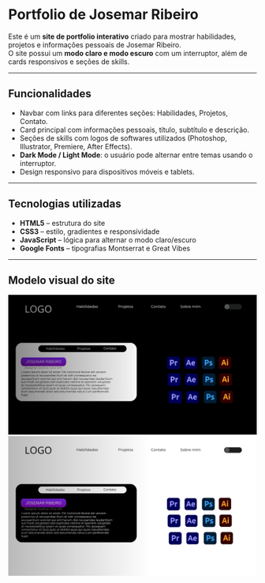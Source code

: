 # Portfolio de Josemar Ribeiro

Este é um **site de portfolio interativo** criado para mostrar habilidades, projetos e informações pessoais de Josemar Ribeiro.  
O site possui um **modo claro e modo escuro** com um interruptor, além de cards responsivos e seções de skills.

---

## Funcionalidades

- Navbar com links para diferentes seções: Habilidades, Projetos, Contato.  
- Card principal com informações pessoais, título, subtítulo e descrição.  
- Seções de skills com logos de softwares utilizados (Photoshop, Illustrator, Premiere, After Effects).  
- **Dark Mode / Light Mode**: o usuário pode alternar entre temas usando o interruptor.  
- Design responsivo para dispositivos móveis e tablets.

---

## Tecnologias utilizadas

- **HTML5** – estrutura do site  
- **CSS3** – estilo, gradientes e responsividade  
- **JavaScript** – lógica para alternar o modo claro/escuro  
- **Google Fonts** – tipografias Montserrat e Great Vibes

---

## Modelo visual do site
 ![Preview do site - dark mode](image.png)
 ![Preview do site - ligth mode](image-1.png)
